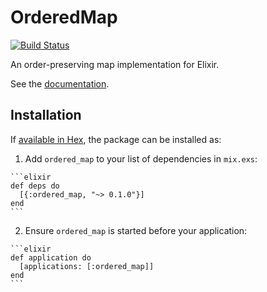 # OrderedMap

[![Build Status](https://travis-ci.org/jonnystorm/ordered-map-elixir.svg?branch=master)](https://travis-ci.org/jonnystorm/ordered-map-elixir)

An order-preserving map implementation for Elixir.

See the [documentation](https://jonnystorm.github.io/ordered-map-elixir).

## Installation

If [available in Hex](https://hex.pm/docs/publish), the package can be installed as:

  1. Add `ordered_map` to your list of dependencies in `mix.exs`:

    ```elixir
    def deps do
      [{:ordered_map, "~> 0.1.0"}]
    end
    ```

  2. Ensure `ordered_map` is started before your application:

    ```elixir
    def application do
      [applications: [:ordered_map]]
    end
    ```

